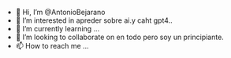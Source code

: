 - 👋 Hi, I’m @AntonioBejarano
- 👀 I’m interested in apreder sobre ai.y caht gpt4..
- 🌱 I’m currently learning ...
- 💞️ I’m looking to collaborate on  en todo pero soy un principiante.
- 📫 How to reach me ...

<!---
AntonioBejarano/AntonioBejarano is a ✨ special ✨ repository because its `README.md` (this file) appears on your GitHub profile.
You can click the Preview link to take a look at your changes.
--->
